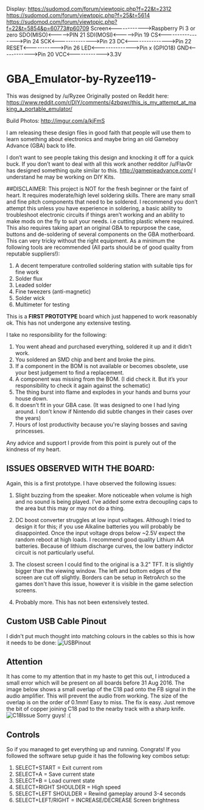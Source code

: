 Display:
https://sudomod.com/forum/viewtopic.php?f=22&t=2312
https://sudomod.com/forum/viewtopic.php?f=25&t=5614
https://sudomod.com/forum/viewtopic.php?f=22&t=5854&p=60773#p60709
Screen<------------>Raspberry Pi 3 or zero
SDO(MISO)<----->PIN 21
SDI(MOSI)<----->Pin 19
CS<----------------->Pin 24
SCK<-------------->Pin 23
DC<--------------->Pin 22
RESET<----------->Pin 26
LED<-------------->Pin x (GPIO18)
GND<------------>Pin 20
VCC<------------>3.3V

# GBA_Emulator-by-Ryzee119-

This was designed by /u/Ryzee
Originally posted on Reddit here:
https://www.reddit.com/r/DIY/comments/4zbqwr/this_is_my_attempt_at_making_a_portable_emulator/

Build Photos:
http://imgur.com/a/kjFmS

I am releasing these design files in good faith that people will use them to learn something about electronics and maybe bring an old Gameboy Advance (GBA) back to life.

I don’t want to see people taking this design and knocking it off for a quick buck.
If you don’t want to deal with all this work another redditor /u/Flav0r has designed something quite similar to this. http://gamepieadvance.com/ I understand he may be working on DIY Kits.

##DISCLAIMER:
This project is NOT for the fresh beginner or the faint of heart. It requires moderate/high level soldering skills. There are many small and fine pitch components that need to be soldered. I recommend you don’t attempt this unless you have experience in soldering, a basic ability to troubleshoot electronic circuits if things aren’t working and an ability to make mods on the fly to suit your needs. i.e cutting plastic where required.
This also requires taking apart an original GBA to repurpose the case, buttons and de-soldering of several components on the GBA motherboard. This can very tricky without the right equipment.
As a minimum the following tools are recommended (All parts should be of good quality from reputable suppliers!):

1.	A decent temperature controlled soldering station with suitable tips for fine work
2.	Solder flux
3.	Leaded solder
4.	Fine tweezers (anti-magnetic)
5.	Solder wick
6.	Multimeter for testing


This is a **FIRST PROTOTYPE** board which just happened to work reasonably ok. This has not undergone any extensive testing.

I take no responsibility for the following:

1.	You went ahead and purchased everything, soldered it up and it didn’t work.
2.	You soldered an SMD chip and bent and broke the pins.
3.	If a component in the BOM is not available or becomes obsolete, use your best judgement to find a replacement.
4.	A component was missing from the BOM. (I did check it. But it’s your responsibility to check it again against the schematic)
5.	The thing burst into flame and explodes in your hands and burns your house down.
6.	It doesn’t fit in your GBA case. (It was designed to one I had lying around. I don’t know if Nintendo did subtle changes in their cases over the years)
7.	Hours of lost productivity because you're slaying bosses and saving princesses.

Any advice and support I provide from this point is purely out of the kindness of my heart.

## ISSUES OBSERVED WITH THE BOARD:
Again, this is a first prototype. I have observed the following issues:

1. Slight buzzing from the speaker. More noticeable when volume is high and no sound is being played. I’ve added some extra decoupling caps to the area but this may or may not do a thing.

2. DC boost converter struggles at low input voltages. Although I tried to design it for this; if you use Alkaline batteries you will probably be disappointed. Once the input voltage drops below ~2.5V expect the random reboot at high loads. I recommend good quality Lithium AA batteries. Because of lithium discharge curves, the low battery indictor circuit is not particularly useful.

3. The closest screen I could find to the original is a 3.2" TFT. It is slightly bigger than the viewing window. The left and bottom edges of the screen are cut off slightly. Borders can be setup in RetroArch so the games don't have this issue, however it is visible in the game selection screens.

4. Probably more. This has not been extensively tested.


## Custom USB Cable Pinout
I didn't put much thought into matching colours in the cables so this is how it needs to be done:
![USBPinout](http://i.imgur.com/4zOI3wa.png)

## Attention
It has come to my attention that in my haste to get this out, I introduced a small error which will be present on all boards before 31 Aug 2016.
The image below shows a small overlap of the C18 pad onto the FB signal in the audio amplifier. This will prevent the audio from working. The size of the overlap is on the order of 0.1mm! Easy to miss. The fix is easy. Just remove the bit of copper joining C18 pad to the nearby track with a sharp knife.
![C18Issue](http://i.imgur.com/AugXbtf.png)
Sorry guys! :(

## Controls
So if you managed to get everything up and running. Congrats! If you followed the software setup guide it has the following key combos setup:

1. SELECT+START = Exit current rom
2. SELECT+A = Save current state
3. SELECT+B = Load current state
4. SELECT+RIGHT SHOULDER = High speed
5. SELECT+LEFT SHOULDER = Rewind gameplay around 3-4 seconds
6. SELECT+LEFT/RIGHT = INCREASE/DECREASE Screen brightness

